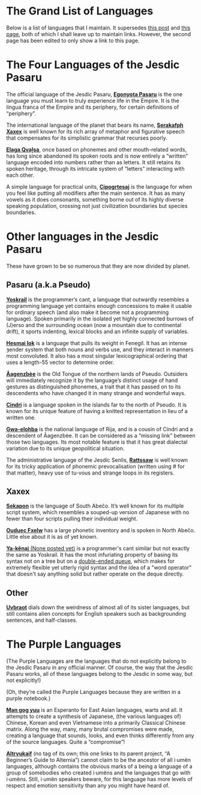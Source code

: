 <h1 id="Title">The Grand List of Languages</h1>

Below is a list of languages that I maintain.
It supersedes [this post](http://isoraqathedh.tumblr.com/post/104459911185/blurbs-for-all-the-languages)
and [this page](http://isoraqathedh.tumblr.com/language-list),
both of which I shall leave up to maintain links.
However, the second page has been edited to only show a link to this page.

# The Four Languages of the Jesdic Pasaru
The official language of the Jesdic Pasaru,
[**Egonyota Pasaru**][PSD-EP] is the one language you must learn
to truly experience life in the Empire.
It is the lingua franca of the Empire and its periphery, for certain definitions of “periphery”.

The international language of the planet that bears its name,
[**Serakafph Xaxex**][XAX-SX] is well known
for its rich array of metaphor and figurative speech
that compensates for its simplistic grammar that recurses poorly.

[**Elaga Qvaḻsa**][QUX-EQ], once based on phonemes and other mouth-related words,
has long since abandoned its spoken roots
and is now entirely a “written” language encoded into numbers rather than as letters.
It still retains its spoken heritage,
through its intricate system of “letters” interacting with each other.

A simple language for practical units,
[**Cipogrtesaj**][CIR-Ct] is the language for when you feel like putting all modifiers after the main sentence.
It has as many vowels as it does consonants,
something borne out of its highly diverse speaking population,
crossing not just civilization boundaries but species boundaries.

[PSD-EP]: http://isoraqathedh.tumblr.com/tagged/Egonyota-Pasaru
[XAX-SX]: http://isoraqathedh.tumblr.com/tagged/Serakafph-Xaxex
[QUX-EQ]: http://isoraqathedh.tumblr.com/tagged/Yuk%C5%A9a%7Celaga-%C3%BCt%C3%A6k%7CQva%E1%B8%BBsa
[CIR-Ct]: http://isoraqathedh.tumblr.com/tagged/Cipogrtesaj

# Other languages in the Jesdic Pasaru
These have grown to be so numerous that they are now divided by planet.

## Pasaru (a.k.a Pseudo)
[**Yoskrail**][PSD-Yk] is the programmer’s cant,
a language that outwardly resembles a programming language
yet contains enough concessions to make it usable for ordinary speech
(and also make it become not a programming language).
Spoken primarily in the isolated yet highly connected burrows of (J)erso
and the surrounding ocean (now a mountain due to continental drift),
it sports indenting, lexical blocks and an infinite supply of variables.

[**Hesmai Iok**][PSD-HI] is a language that pulls its weight in Fenegil.
It has an intense ȝender system that both nouns and verbs use,
and they interact in manners most convoluted.
It also has a most singular lexicographical ordering
that uses a length-55 vector to determine order.

[**Âagenzbèe**][PSD-Ag] is the Old Tongue of the northern lands of Pseudo.
Outsiders will immediately recognize it
by the language’s distinct usage of hand gestures as distinguished phonemes,
a trait that it has passed on to its descendents
who have changed it in many strange and wonderful ways.

[**Cindri**][PSD-Cd] is a language spoken in the islands far to the north of Pseudo.
It is known for its unique feature of having a knitted representation in lieu of a written one.

[**Gwa-elohba**][PSD-GE] is the national language of Rija,
and is a cousin of Cindri and a descendent of Âagenzbèe.
It can be considered as a “missing link” between those two languages.
Its most notable feature is that it has great dialectal variation due to its unique geopolitical situation.

The administrative language of the Jesdic Senlis,
[**Rattssaw**][PSD-Rs] is well known
for its tricky application of phonemic prevocalisation
(written using # for that matter), heavy use of tu-vous and strange loops in its registers.

[PSD-Yk]: http://isoraqathedh.tumblr.com/tagged/Yoskrai
[PSD-HI]: http://isoraqathedh.tumblr.com/tagged/Hesmai-Iok
[PSD-Rs]: http://isoraqathedh.tumblr.com/tagged/Rattssaw
[PSD-Cd]: http://isoraqathedh.tumblr.com/tagged/Cindri
[PSD-Ag]: http://isoraqathedh.tumblr.com/tagged/%C3%82agenzb%C3%A8e
[PSD-GE]: http://isoraqathedh.tumblr.com/search/Gwa-elohba (Linking the tag doesn't work. Really, Tumblr!)

## Xaxex
[**Sekapon**][XAX-Sk] is the language of South Abeĉo.
It’s well known for its multiple script system,
which resembles a souped-up version of Japanese
with no fewer than four scripts pulling their individual weight.

[**Ouduec Fxelw**][XAX-OF] has a large phonetic inventory
and is spoken in North Abeĉo.
Little else about it is as of yet known.

[**Ya-kĕnaj** (None posted yet)][XAX-Ya] is a programmer's cant
similar but not exactly the same as Yoskrail.
It has the most infuriating property
of basing its syntax not on a tree but on a [double-ended queue][Deque],
which makes for extremely flexible yet utterly rigid syntax
and the idea of a "word operator" that doesn't say anything solid
but rather operate on the deque directly.

[XAX-Sk]: http://isoraqathedh.tumblr.com/tagged/Sekapon
[XAX-OF]: http://isoraqathedh.tumblr.com/tagged/Ouduec-Fxelw
[XAX-Ya]: http://isoraqathedh.tumblr.com/search/Ya-k%C4%95naj (Same problem with Gwa-elohba. It seems like hyphens are a sticking point)

[Deque]: https://en.wikipedia.org/wiki/Double-ended_queue

## Other
[**Uvbraot**][LEB-Ub] dials down the weirdness of almost all of its sister languages,
but still contains alien concepts for English speakers such as backgrounding sentences, and half-classes.

[LEB-Ub]: http://isoraqathedh.tumblr.com/tagged/Uvbraot

# The Purple Languages

(The Purple Languages are the languages
that do not explicitly belong to the Jesdic Pasaru in any official manner.
Of course, the way that the Jesdic Pasaru works,
all of these languages belong to the Jesdic in some way, but not explicitly!)

(Oh, they’re called the Purple Languages because they are written in a purple notebook.)

[**Man gog yuu**][PUR-MGY] is an Esperanto for East Asian languages, warts and all.
It attempts to create a synthesis of Japanese, (the various languages of) Chinese, Korean and even Vietnamese
into a primarily Classical Chinese matrix.
Along the way, many, many brutal compromises were made,
creating a language that sounds, looks, and even thinks differently from any of the source languages.
Quite a “compromise”!

[**Altrvukaif**][PUR-AKF] (no tag of its own; this one links to its parent project, “A Beginner’s Guide to Alternia”)
cannot claim to be the ancestor of all i·umën languages,
although contains the obvious marks of a being a language of a group of somebodies who created i·umëns
and the languages that go with i·umëns.
Still, i·umën speakers beware,
for this language has more levels of respect and emotion sensitivity than any you might have heard of.

[PUR-MGY]: http://isoraqathedh.tumblr.com/tagged/Man-gog-yuu
[PUR-AKF]: http://isoraqathedh.tumblr.com/tagged/ABGTA
